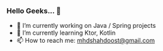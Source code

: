 ### Hello Geeks... 👋 

- 🚀 I’m currently working on Java / Spring projects
- 🌱 I’m currently learning Ktor, Kotlin
- 📫 How to reach me: mhdshahdoost@gmail.com

